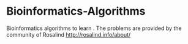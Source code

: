# Bioinformatics-Algorithms
Bioinformatics algorithms to learn . The problems are provided by the community of Rosalind http://rosalind.info/about/
